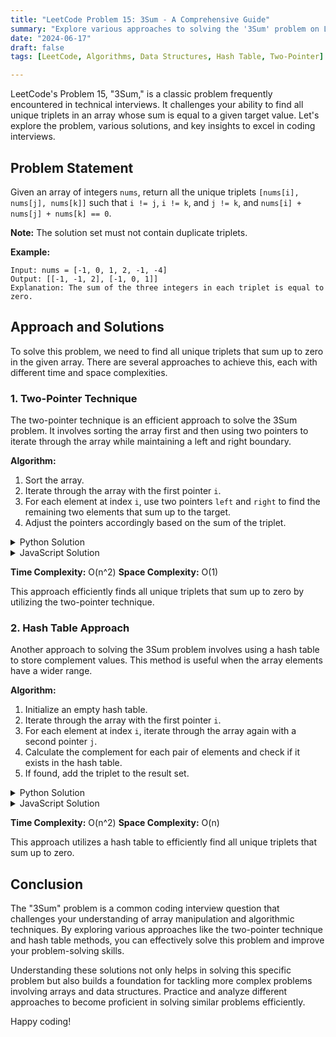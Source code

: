 ```yaml
---
title: "LeetCode Problem 15: 3Sum - A Comprehensive Guide"
summary: "Explore various approaches to solving the '3Sum' problem on LeetCode, including two-pointer technique and hash table methods."
date: "2024-06-17"
draft: false
tags: [LeetCode, Algorithms, Data Structures, Hash Table, Two-Pointer]

---
```


LeetCode's Problem 15, "3Sum," is a classic problem frequently encountered in technical interviews. It challenges your ability to find all unique triplets in an array whose sum is equal to a given target value. Let's explore the problem, various solutions, and key insights to excel in coding interviews.

## Problem Statement

Given an array of integers `nums`, return all the unique triplets `[nums[i], nums[j], nums[k]]` such that `i != j`, `i != k`, and `j != k`, and `nums[i] + nums[j] + nums[k] == 0`.

**Note:** The solution set must not contain duplicate triplets.

**Example:**

```
Input: nums = [-1, 0, 1, 2, -1, -4]
Output: [[-1, -1, 2], [-1, 0, 1]]
Explanation: The sum of the three integers in each triplet is equal to zero.
```

## Approach and Solutions

To solve this problem, we need to find all unique triplets that sum up to zero in the given array. There are several approaches to achieve this, each with different time and space complexities.

### 1. Two-Pointer Technique

The two-pointer technique is an efficient approach to solve the 3Sum problem. It involves sorting the array first and then using two pointers to iterate through the array while maintaining a left and right boundary.

**Algorithm:**
1. Sort the array.
2. Iterate through the array with the first pointer `i`.
3. For each element at index `i`, use two pointers `left` and `right` to find the remaining two elements that sum up to the target.
4. Adjust the pointers accordingly based on the sum of the triplet.

<details>
<summary>Python Solution</summary>

<div class="code-container">
   <pre><code class="language-python">
def threeSum(nums):
    nums.sort()
    result = []
    n = len(nums)

    for i in range(n - 2):
        if i > 0 and nums[i] == nums[i - 1]:
            continue
        left, right = i + 1, n - 1
        while left < right:
            total = nums[i] + nums[left] + nums[right]
            if total < 0:
                left += 1
            elif total > 0:
                right -= 1
            else:
                result.append([nums[i], nums[left], nums[right]])
                while left < right and nums[left] == nums[left + 1]:
                    left += 1
                while left < right and nums[right] == nums[right - 1]:
                    right -= 1
                left += 1
                right -= 1

    return result

</code></pre>
   <button class="copy-button" onclick="copyCode(this)">Copy</button>
</details>

<details>
<summary>JavaScript Solution</summary>

<div class="code-container">
   <pre><code class="language-python">
function threeSum(nums) {
    nums.sort((a, b) => a - b);
    const result = [];
    const n = nums.length;

    for (let i = 0; i < n - 2; i++) {
        if (i > 0 && nums[i] === nums[i - 1]) {
            continue;
        }
        let left = i + 1, right = n - 1;
        while (left < right) {
            const total = nums[i] + nums[left] + nums[right];
            if (total < 0) {
                left++;
            } else if (total > 0) {
                right--;
            } else {
                result.push([nums[i], nums[left], nums[right]]);
                while (left < right && nums[left] === nums[left + 1]) {
                    left++;
                }
                while (left < right && nums[right] === nums[right - 1]) {
                    right--;
                }
                left++;
                right--;
            }
        }
    }

    return result;
}

</code></pre>
   <button class="copy-button" onclick="copyCode(this)">Copy</button>
</details>

**Time Complexity:** O(n^2)
**Space Complexity:** O(1)

This approach efficiently finds all unique triplets that sum up to zero by utilizing the two-pointer technique.

### 2. Hash Table Approach

Another approach to solving the 3Sum problem involves using a hash table to store complement values. This method is useful when the array elements have a wider range.

**Algorithm:**
1. Initialize an empty hash table.
2. Iterate through the array with the first pointer `i`.
3. For each element at index `i`, iterate through the array again with a second pointer `j`.
4. Calculate the complement for each pair of elements and check if it exists in the hash table.
5. If found, add the triplet to the result set.

<details>
<summary>Python Solution</summary>

<div class="code-container">
   <pre><code class="language-python">
def threeSum(nums):
    result = []
    nums.sort()
    n = len(nums)

    for i in range(n - 2):
        if i > 0 and nums[i] == nums[i - 1]:
            continue
        target = -nums[i]
        hash_table = {}
        for j in range(i + 1, n):
            complement = target - nums[j]
            if complement in hash_table:
                result.append([nums[i], complement, nums[j]])
                while j + 1 < n and nums[j] == nums[j + 1]:
                    j += 1
            hash_table[nums[j]] = j

    return result

</code></pre>
   <button class="copy-button" onclick="copyCode(this)">Copy</button>
</details>

<details>
<summary>JavaScript Solution</summary>

<div class="code-container">
   <pre><code class="language-python">function threeSum(nums) {
    const result = [];
    nums.sort((a, b) => a - b);
    const n = nums.length;

    for (let i = 0; i < n - 2; i++) {
        if (i > 0 && nums[i] === nums[i - 1]) {
            continue;
        }
        const target = -nums[i];
        const hashTable = {};
        for (let j = i + 1; j < n; j++) {
            const complement = target - nums[j];
            if (hashTable.hasOwnProperty(complement)) {
                result.push([nums[i], complement, nums[j]]);
                while (j + 1 < n && nums[j] === nums[j + 1]) {
                    j++;
                }
            }
            hashTable[nums[j]] = j;
        }
    }

    return result;
}</code></pre>
   <button class="copy-button" onclick="copyCode(this)">Copy</button>
</div>


</details>

**Time Complexity:** O(n^2)
**Space Complexity:** O(n)

This approach utilizes a hash table to efficiently find all unique triplets that sum up to zero.

## Conclusion

The "3Sum" problem is a common coding interview question that challenges your understanding of array manipulation and algorithmic techniques. By exploring various approaches like the two-pointer technique and hash table methods, you can effectively solve this problem and improve your problem-solving skills.

Understanding these solutions not only helps in solving this specific problem but also builds a foundation for tackling more complex problems involving arrays and data structures. Practice and analyze different approaches to become proficient in solving similar problems efficiently.

Happy coding!

<script>
function copyCode(button) {
   const code = button.previousElementSibling.innerText;
   navigator.clipboard.writeText(code).then(() => {
       button.innerText = 'Copied!';
       setTimeout(() => {
           button.innerText = 'Copy';
       }, 2000);
   }).catch(err => {
       console.error('Failed to copy: ', err);
   });
}
</script>


<style>
.code-container {
   position: relative;
   margin-bottom: 1em;
}


.copy-button {
   position: absolute;
   top: 0;
   right: 0;
   padding: 0.5em;
   background: #4CAF50;
   color: white;
   border: none;
   cursor: pointer;
   font-size: 0.8em;
   border-radius: 3px;
}


.copy-button:hover {
   background: #45a049;
}
</style>
